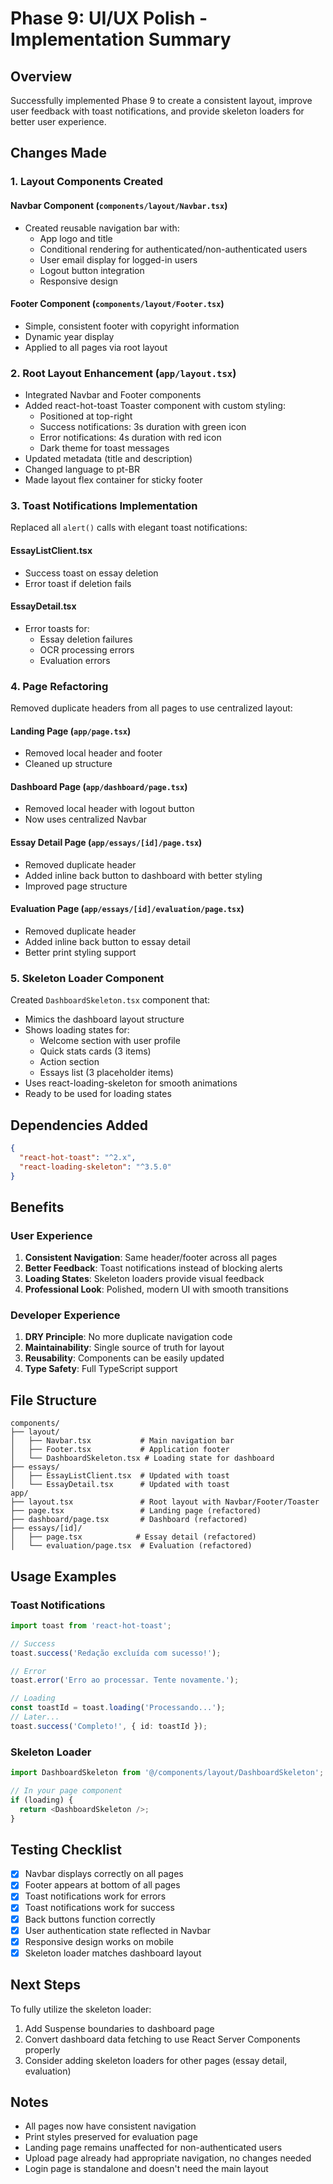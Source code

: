 # Phase 9: UI/UX Polish - Implementation Summary

## Overview
Successfully implemented Phase 9 to create a consistent layout, improve user feedback with toast notifications, and provide skeleton loaders for better user experience.

## Changes Made

### 1. Layout Components Created

#### Navbar Component (`components/layout/Navbar.tsx`)
- Created reusable navigation bar with:
  - App logo and title
  - Conditional rendering for authenticated/non-authenticated users
  - User email display for logged-in users
  - Logout button integration
  - Responsive design

#### Footer Component (`components/layout/Footer.tsx`)
- Simple, consistent footer with copyright information
- Dynamic year display
- Applied to all pages via root layout

### 2. Root Layout Enhancement (`app/layout.tsx`)
- Integrated Navbar and Footer components
- Added react-hot-toast Toaster component with custom styling:
  - Positioned at top-right
  - Success notifications: 3s duration with green icon
  - Error notifications: 4s duration with red icon
  - Dark theme for toast messages
- Updated metadata (title and description)
- Changed language to pt-BR
- Made layout flex container for sticky footer

### 3. Toast Notifications Implementation

Replaced all `alert()` calls with elegant toast notifications:

#### EssayListClient.tsx
- Success toast on essay deletion
- Error toast if deletion fails

#### EssayDetail.tsx
- Error toasts for:
  - Essay deletion failures
  - OCR processing errors
  - Evaluation errors

### 4. Page Refactoring

Removed duplicate headers from all pages to use centralized layout:

#### Landing Page (`app/page.tsx`)
- Removed local header and footer
- Cleaned up structure

#### Dashboard Page (`app/dashboard/page.tsx`)
- Removed local header with logout button
- Now uses centralized Navbar

#### Essay Detail Page (`app/essays/[id]/page.tsx`)
- Removed duplicate header
- Added inline back button to dashboard with better styling
- Improved page structure

#### Evaluation Page (`app/essays/[id]/evaluation/page.tsx`)
- Removed duplicate header
- Added inline back button to essay detail
- Better print styling support

### 5. Skeleton Loader Component

Created `DashboardSkeleton.tsx` component that:
- Mimics the dashboard layout structure
- Shows loading states for:
  - Welcome section with user profile
  - Quick stats cards (3 items)
  - Action section
  - Essays list (3 placeholder items)
- Uses react-loading-skeleton for smooth animations
- Ready to be used for loading states

## Dependencies Added

```json
{
  "react-hot-toast": "^2.x",
  "react-loading-skeleton": "^3.5.0"
}
```

## Benefits

### User Experience
1. **Consistent Navigation**: Same header/footer across all pages
2. **Better Feedback**: Toast notifications instead of blocking alerts
3. **Loading States**: Skeleton loaders provide visual feedback
4. **Professional Look**: Polished, modern UI with smooth transitions

### Developer Experience
1. **DRY Principle**: No more duplicate navigation code
2. **Maintainability**: Single source of truth for layout
3. **Reusability**: Components can be easily updated
4. **Type Safety**: Full TypeScript support

## File Structure

```
components/
├── layout/
│   ├── Navbar.tsx           # Main navigation bar
│   ├── Footer.tsx           # Application footer
│   └── DashboardSkeleton.tsx # Loading state for dashboard
├── essays/
│   ├── EssayListClient.tsx  # Updated with toast
│   └── EssayDetail.tsx      # Updated with toast
app/
├── layout.tsx               # Root layout with Navbar/Footer/Toaster
├── page.tsx                 # Landing page (refactored)
├── dashboard/page.tsx       # Dashboard (refactored)
├── essays/[id]/
│   ├── page.tsx            # Essay detail (refactored)
│   └── evaluation/page.tsx  # Evaluation (refactored)
```

## Usage Examples

### Toast Notifications
```typescript
import toast from 'react-hot-toast';

// Success
toast.success('Redação excluída com sucesso!');

// Error
toast.error('Erro ao processar. Tente novamente.');

// Loading
const toastId = toast.loading('Processando...');
// Later...
toast.success('Completo!', { id: toastId });
```

### Skeleton Loader
```typescript
import DashboardSkeleton from '@/components/layout/DashboardSkeleton';

// In your page component
if (loading) {
  return <DashboardSkeleton />;
}
```

## Testing Checklist

- [x] Navbar displays correctly on all pages
- [x] Footer appears at bottom of all pages
- [x] Toast notifications work for errors
- [x] Toast notifications work for success
- [x] Back buttons function correctly
- [x] User authentication state reflected in Navbar
- [x] Responsive design works on mobile
- [x] Skeleton loader matches dashboard layout

## Next Steps

To fully utilize the skeleton loader:
1. Add Suspense boundaries to dashboard page
2. Convert dashboard data fetching to use React Server Components properly
3. Consider adding skeleton loaders for other pages (essay detail, evaluation)

## Notes

- All pages now have consistent navigation
- Print styles preserved for evaluation page
- Landing page remains unaffected for non-authenticated users
- Upload page already had appropriate navigation, no changes needed
- Login page is standalone and doesn't need the main layout